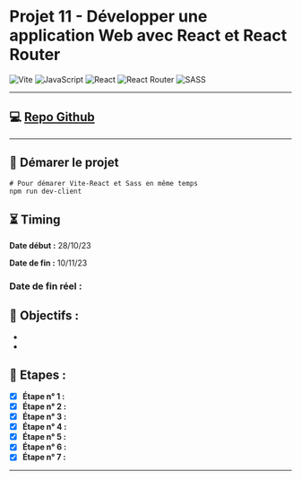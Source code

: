 # Projet 11 - Développer une application Web avec React et React Router

![Vite](https://img.shields.io/badge/vite-%23646CFF.svg?style=for-the-badge&logo=vite&logoColor=white)
![JavaScript](https://img.shields.io/badge/javascript-%23323330.svg?style=for-the-badge&logo=javascript&logoColor=%23F7DF1E)
![React](https://img.shields.io/badge/react-%2320232a.svg?style=for-the-badge&logo=react&logoColor=%2361DAFB)
![React Router](https://img.shields.io/badge/React_Router-CA4245?style=for-the-badge&logo=react-router&logoColor=white)
![SASS](https://img.shields.io/badge/SASS-hotpink.svg?style=for-the-badge&logo=SASS&logoColor=white)

---

## 💻 [Repo Github](https://github.com/ToxyhDev/OC-Dev_App_JS_React-P11-Kasa)

---

## 🚀 Démarer le projet

```shell
# Pour démarer Vite-React et Sass en même temps
npm run dev-client
```

## ⏳ Timing

**Date début :** 28/10/23

**Date de fin :** 10/11/23

### **Date de fin réel :**

## 🎯 Objectifs :

-
-

## 📑 Etapes :

- [x] **Étape n° 1 :**
- [x] **Étape n° 2 :**
- [x] **Étape n° 3 :**
- [x] **Étape n° 4 :**
- [x] **Étape n° 5 :**
- [x] **Étape n° 6 :**
- [x] **Étape n° 7 :**

---
